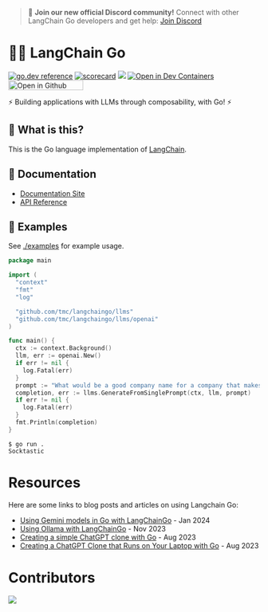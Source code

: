 > 🎉 **Join our new official Discord community!** Connect with other LangChain Go developers and get help: [Join Discord](https://discord.gg/A9BEHHnZ)

# 🦜️🔗 LangChain Go

[![go.dev reference](https://img.shields.io/badge/go.dev-reference-007d9c?logo=go&logoColor=white&style=flat-square)](https://pkg.go.dev/github.com/tmc/langchaingo)
[![scorecard](https://goreportcard.com/badge/github.com/tmc/langchaingo)](https://goreportcard.com/report/github.com/tmc/langchaingo)
[![](https://dcbadge.vercel.app/api/server/A9BEHHnZ?compact=true&style=flat)](https://discord.gg/A9BEHHnZ)
[![Open in Dev Containers](https://img.shields.io/static/v1?label=Dev%20Containers&message=Open&color=blue&logo=visualstudiocode)](https://vscode.dev/redirect?url=vscode://ms-vscode-remote.remote-containers/cloneInVolume?url=https://github.com/tmc/langchaingo)
[<img src="https://github.com/codespaces/badge.svg" title="Open in Github Codespace" width="150" height="20">](https://codespaces.new/tmc/langchaingo)

⚡ Building applications with LLMs through composability, with Go! ⚡

## 🤔 What is this?

This is the Go language implementation of [LangChain](https://github.com/langchain-ai/langchain).

## 📖 Documentation

- [Documentation Site](https://tmc.github.io/langchaingo/docs/)
- [API Reference](https://pkg.go.dev/github.com/tmc/langchaingo)


## 🎉 Examples

See [./examples](./examples) for example usage.

```go
package main

import (
  "context"
  "fmt"
  "log"

  "github.com/tmc/langchaingo/llms"
  "github.com/tmc/langchaingo/llms/openai"
)

func main() {
  ctx := context.Background()
  llm, err := openai.New()
  if err != nil {
    log.Fatal(err)
  }
  prompt := "What would be a good company name for a company that makes colorful socks?"
  completion, err := llms.GenerateFromSinglePrompt(ctx, llm, prompt)
  if err != nil {
    log.Fatal(err)
  }
  fmt.Println(completion)
}
```

```shell
$ go run .
Socktastic
```

# Resources

Here are some links to blog posts and articles on using Langchain Go:

- [Using Gemini models in Go with LangChainGo](https://eli.thegreenplace.net/2024/using-gemini-models-in-go-with-langchaingo/) - Jan 2024
- [Using Ollama with LangChainGo](https://eli.thegreenplace.net/2023/using-ollama-with-langchaingo/) - Nov 2023
- [Creating a simple ChatGPT clone with Go](https://sausheong.com/creating-a-simple-chatgpt-clone-with-go-c40b4bec9267?sk=53a2bcf4ce3b0cfae1a4c26897c0deb0) - Aug 2023
- [Creating a ChatGPT Clone that Runs on Your Laptop with Go](https://sausheong.com/creating-a-chatgpt-clone-that-runs-on-your-laptop-with-go-bf9d41f1cf88?sk=05dc67b60fdac6effb1aca84dd2d654e) - Aug 2023


# Contributors

<a href="https://github.com/tmc/langchaingo/graphs/contributors">
  <img src="https://contrib.rocks/image?repo=tmc/langchaingo" />
</a>
